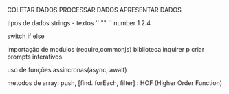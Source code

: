 COLETAR DADOS
PROCESSAR DADOS
APRESENTAR DADOS

tipos de dados
strings - textos ''   ""   ``
number 1   2.4

switch
if else

importação de modulos (require,commonjs) 
biblioteca inquirer p criar prompts interativos 

uso de funções assincronas(async, await)

metodos de array: push, [find. forEach, filter] : HOF (Higher Order Function)

